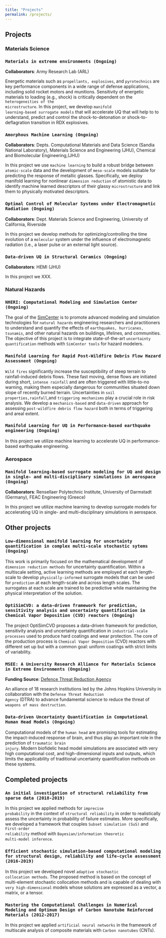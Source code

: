 ```yaml
---
title: "Projects"
permalink: /projects/
---
```


## Projects

<h3>Materials Science</h3>

<h3><code>Materials in extreme environments (Ongoing)</code></h3>

  <!--<strong>Funding Source</strong>: <a href="https://hemi.jhu.edu" target="_blank">Hopkins Extreme Materials Institute</a> <br>
 <!--<strong>Role</strong>: PI<br>
 <strong>Amount</strong>: $25,000<br>-->
  <strong>Collaborators</strong>: Army Research Lab (ARL)<br>

Energetic materials such as <code>propellants, explosives</code>, and <code>pyrotechnics</code> are key performance components in a wide range of defense applications, including solid rocket motors and munitions. Sensitivity of energetic materials to loading (e.g., shock) is critically dependent on the <code>heterogeneities of the microstructure</code>. In this project, we develop <code>manifold learning-based surrogate models</code> that will accelerate UQ that will help to to understand, predict and control the shock-to-detonation or shock-to-deflagration transition in RDX explosives. 

 <!--<img src="{{ site.url }}{{ site.baseurl }}/assets/images/energetic.png"/>-->

<h3><code>Amorphous Machine Learning (Ongoing)</code></h3>

 <!--<strong>Funding Source</strong>: <a href="https://www.sandia.gov" target="_blank">Sandia National Laboratories</a><br>
<!--<strong>Role</strong>: Co-PI<br>
<strong>Amount</strong>: $200,000<br>-->
  <strong>Collaborators</strong>: Depts. Computational Materials and Data Science (Sandia National Laboratory), Materials Science and Engineering (JHU), Chemical and Biomolecular Engineering,(JHU)<br>

In this project we use <code>machine learning</code> to build a robust bridge between <code>atomic-scale</code> data and the development of <code>meso-scale</code> models suitable for predicting the response of metallic glasses. Specifically, we deploy manifold learning for nonlinear <code>dimension reduction</code> of atomistic data to identify machine learned descriptors of their glassy <code>microstructure</code> and link them to physically motivated descriptors.

 <!--<img src="{{ site.url }}{{ site.baseurl }}/assets/images/SandiaProject.png"/>-->

 <h3><code>Optimal Control of Molecular Systems under Electromagnetic Radiation (Ongoing)</code></h3>

 <!--<strong>Funding Source</strong>: <a href="https://www.sandia.gov" target="_blank">Sandia National Laboratories</a><br>
<!--<strong>Role</strong>: Co-PI<br>
<strong>Amount</strong>: $200,000<br>-->
  <strong>Collaborators</strong>: Dept. Materials Science and Engineering, University of California, Riverside<br>

In this project we develop methods for optimizing/controlling the time evolution of a <code>molecular</code> system under the influence of electromagnetic radiation (i.e., a laser pulse or an external light source).

 <!--<img src="{{ site.url }}{{ site.baseurl }}/assets/images/SandiaProject.png"/>-->

  <h3><code>Data-driven UQ in Structural Ceramics (Ongoing)</code></h3>

 <!--<strong>Funding Source</strong>: <a href="https://www.sandia.gov" target="_blank">Sandia National Laboratories</a><br>
<!--<strong>Role</strong>: Co-PI<br>
<strong>Amount</strong>: $200,000<br>-->
  <strong>Collaborators</strong>: HEMI (JHU)<br>


In this project we XXX.

 <!--<img src="{{ site.url }}{{ site.baseurl }}/assets/images/SandiaProject.png"/>-->


<h3>Natural Hazards</h3>

<h3><code>NHERI: Computational Modeling and Simulation Center (Ongoing)</code></h3>

 <!--<strong>Funding Source</strong>: <a href="https://www.nsf.gov" target="_blank">National Science Foundation</a><br>
 <!--<strong>Role</strong>: Co-PI<br>
<strong>Amount</strong>: $100,000<br>-->


The goal of the <a href="https://simcenter.designsafe-ci.org" target="_blank">SimCenter</a> is to promote advanced modeling and simulation technologies for <code>natural hazards</code> engineering researchers and practitioners to understand and quantify the effects of <code>earthquakes, hurricanes, tsunamis</code>, and other natural hazards on buildings, lifelines, and communities. The objective of this project is to integrate state-of-the-art <code>uncertainty quantification</code> methods with <code>SimCenter tools</code> for hazard modelers. 

 <!--<img src="{{ site.url }}{{ site.baseurl }}/assets/images/SimCenter.png"/>-->


<h3><code>Manifold Learning for Rapid Post-Wildfire Debris Flow Hazard Assessment (Ongoing)</code></h3>

  <!--<strong>Funding Source</strong>: <a href="https://www.nsf.gov" target="_blank">National Science Foundation</a> (Pending)<br>
 <!--<strong>Role</strong>: Co-PI<br>
 <strong>Amount</strong>: $433,000<br>-->

<code>Wild fires</code> significantly increase the susceptibility of steep terrain to rainfall-induced debris flows. These fast moving, dense flows are initiated during short, <code>intense rainfall</code> and are often triggered with little-to-no warning, making them especially dangerous for communities situated down slope of recently burned terrain. Uncertainties in <code>soil properties,rainfall</code>,and <code>triggering mechanisms</code> play a crucial role in risk analysis. We develop a <code>mechanics-based</code> and <code>data-driven</code> approach for assessing <code>post-wildfire debris flow hazard</code> both in terms of triggering and areal extent.

 <!--<img src="{{ site.url }}{{ site.baseurl }}/assets/images/debris.png"/>-->

 <h3><code>Manifold Learning for UQ in Performance-based earthquake engineering (Ongoing)</code></h3>

  <!--<strong>Funding Source</strong>: <a href="https://www.nsf.gov" target="_blank">National Science Foundation</a> (Pending)<br>
 <!--<strong>Role</strong>: Co-PI<br>
 <strong>Amount</strong>: $433,000<br>-->

In this project we utilize machine learning to accelerate UQ in performance-based earthquake engineering.

 <!--<img src="{{ site.url }}{{ site.baseurl }}/assets/images/debris.png"/>-->


<h3>Aerospace</h3>

<h3><code>Manifold learning-based surrogate modeling for UQ and design in single- and multi-disciplinary simulations in aerospace (Ongoing)</code></h3>

 <!--<strong>Funding Source</strong>: <a href="https://www.nsf.gov" target="_blank">National Science Foundation</a><br>
 <!--<strong>Role</strong>: Co-PI<br>
<strong>Amount</strong>: $100,000<br>-->
<strong>Collaborators</strong>: Rensellaer Polytechnic Institute, University of Darmstadt (Germany), FEAC Engineering (Greece) <br>


In this project we utilize machine learning to develop surrogate models for accelerating UQ in single- and multi-disciplinary simulations in aerospace.

 <!--<img src="{{ site.url }}{{ site.baseurl }}/assets/images/SimCenter.png"/>-->



## Other projects

<h3><code>Low-dimensional manifold learning for uncertainty quantification in complex multi-scale stochastic sytems (Ongoing)</code></h3>

  <!--<strong>Funding Source</strong>: <a href="https://www.energy.gov" target="_blank">Department of Energy</a><br>-->

This work is primarily focused on the mathematical development of <code>dimension reduction methods</code> for uncertainty quantification. Within a multiscale setting, active learning methods are employed at each length-scale to develop <code>physically-informed</code> surrogate models that can be used for <code>prediction</code> at each length-scale and across length scales. The surrogates at each scale are trained to be predictive while maintaining the physical interpretation of the solution. 

 <!--<img src="{{ site.url }}{{ site.baseurl }}/assets/images/mPCE.png"/>-->

<h3><code>OptiSimCVD: a data-driven framework for prediction, sensitivity analysis and uncertainty quantification in Chemical Vapor Deposition (CVD) reactors (Ongoing)</code></h3>

  <!--<strong>Funding Source</strong>: <a href="https://www.ceratizit" target="_blank">CERATIZIT</a>, <a href="https://www.fnr.lu" target="_blank">Luxembourgh National Research Fund</a><br>-->

The project OptiSimCVD proposes a data-driven framework for prediction, sensitivity analysis and uncertainty quantification in <code>industrial-scale processes</code> used to produce hard coatings and wear protection. The core of the production process is <code>Chemical Vapor Deposition</code> (CVD) reactors with different set up but with a common goal: uniform coatings with strict limits of variability. 

 <!--<img src="{{ site.url }}{{ site.baseurl }}/assets/images/video.mov"/>-->

<h3><code>MSEE: A University Research Alliance for Materials Science in Extreme Environments (Ongoing)</code></h3>

<strong>Funding Source</strong>: <a href="https://www.dtra.mil" target="_blank">Defence Threat Reduction Agency</a><br>

An alliance of 18 research institutions led by the Johns Hopkins University in collaboration with the <code>Defense Threat Reduction Agency</code> (DTRA) to advance fundamental science to reduce the threat of <code>weapons of mass destruction</code>.

 <!--<img src="{{ site.url }}{{ site.baseurl }}/assets/images/MSEE.png"/>-->

<h3><code>Data-driven Uncertainty Quantification in Computational Human Head Models (Ongoing)</code></h3>

 <!--<strong>Funding Source</strong>: <a href="https://www.ninds.nih.gov" target="_blank">National Institute of Neurological Disorders and Stroke of the National Institutes of Health (NIH)</a><br>-->

Computational models of the <code>human head</code> are promising tools for estimating the impact-induced response of brain, and thus play an important role in the prediction of <code>traumatic brain injury</code>. Modern biofidelic head model simulations are associated with very high computational cost, and high-dimensional inputs and outputs, which limits the applicability of traditional uncertainty quantification methods on these systems. 

 <!--<img src="{{ site.url }}{{ site.baseurl }}/assets/images/head1.png"/>-->

## Completed projects

<div class="row align-items-end">
<h3><code>An initial investigation of structural reliability from sparse data (2018-2019)</code></h3>

 <!--<strong>Funding Source</strong>: <a href="https://www.onr.navy.mil/" target="_blank">Office of Naval Research</a><br>
<strong>Role</strong>: Postdoctoral Researcher<br>-->

In this project we applied methods for <code>imprecise probability</code> in the context of <code>structural reliability</code> in
order to realistically assess the uncertainty in probability of failure estimates. More specifically, we developed a framework that couples <code>Subset simulation (SuS)</code> and <code>First-order reliability</code> method with <code>Bayesian/information theoretic multi-model inference</code>.

<h3><code>Efficient stochastic simulation-based computational modeling for structural design, reliability and life-cycle assessment (2016-2019)</code></h3>

 <!--<strong>Funding Source</strong>: <a href="https://www.onr.navy.mil/" target="_blank">Office of Naval Research</a><br>
  <!--<strong>Role</strong>: Postdoctoral Researcher-->

In this project we developed novel <code>adaptive stochastic collocation methods</code>. The proposed method is based on the concept of multi-element stochastic collocation methods and is capable of dealing with <code>very high-dimensional</code> models whose solutions are expressed as a vector, a matrix, or a tensor. 


<h3><code>Mastering the Computational Challenges in Numerical
Modeling and Optimum Design of Carbon Nanotube Reinforced Materials (2012-2017)</code></h3>

 <!--<strong>Funding Source</strong>: <a href="https://erc.europa.eu/funding/advanced-grants" target="_blank">European Research Council (ERC)</a><br>
  <!--<strong>Role</strong>: Ph.D Researcher<br>-->

In this project we applied <code>artificial neural networks</code> in the framework of multiscale analysis of composite materials with <code>Carbon nanotubes</code> (CNTs). 

